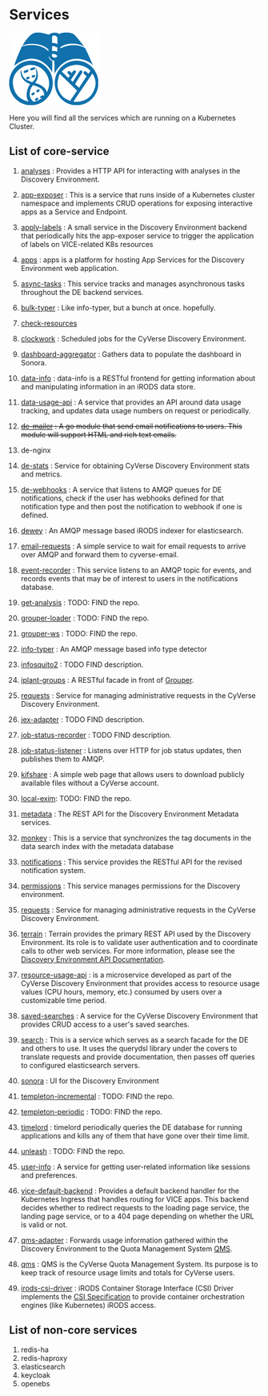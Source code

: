 # Services

![Discovery env](../assets/discoveryenv.png)

Here you will find all the services which are running on a Kubernetes Cluster.
## List of core-service

1. [analyses](https://github.com/cyverse-de/analyses) : Provides a HTTP API for interacting with analyses in the Discovery Environment.
2. [app-exposer](https://github.com/cyverse-de/app-exposer) : This is a service that runs inside of a Kubernetes cluster namespace and implements CRUD operations for exposing interactive apps as a Service and Endpoint.
3. [apply-labels](https://github.com/cyverse-de/apply-labels) : A small service in the Discovery Environment backend that periodically hits the app-exposer service to trigger the application of labels on VICE-related K8s resources
4. [apps](https://github.com/cyverse-de/apps) : apps is a platform for hosting App Services for the Discovery Environment web application.
5. [async-tasks](https://github.com/cyverse-de/async-tasks) : This service tracks and manages asynchronous tasks throughout the DE backend services.
6. [bulk-typer](https://github.com/cyverse-de/bulk-typer) : Like info-typer, but a bunch at once. hopefully.
7. [check-resources]()
8. [clockwork](https://github.com/cyverse-de/clockwork) : Scheduled jobs for the CyVerse Discovery Environment.
9. [dashboard-aggregator](https://github.com/cyverse-de/dashboard-aggregator) : Gathers data to populate the dashboard in Sonora.
10. [data-info](https://github.com/cyverse-de/data-info) : data-info is a RESTful frontend for getting information about and manipulating information in an iRODS data store.
11. [data-usage-api](https://github.com/cyverse-de/data-usage-api) : A service that provides an API around data usage tracking, and updates data usage numbers on request or periodically.
12. <del>[de-mailer](https://github.com/cyverse-de/de-mailer) :  A go module that send email notifications to users. This module will support HTML and rich text emails.</del>

13. de-nginx
14. [de-stats](https://github.com/cyverse-de/de-stats) : Service for obtaining CyVerse Discovery Environment stats and metrics.
15. [de-webhooks](https://github.com/cyverse-de/de-webhooks) : A service that listens to AMQP queues for DE notifications, check if the user has webhooks defined for that notification type and then post the notification to webhook if one is defined.
16. [dewey](https://github.com/cyverse-de/dewey) : An AMQP message based iRODS indexer for elasticsearch.
17. [email-requests](https://github.com/cyverse-de/email-requests) : A simple service to wait for email requests to arrive over AMQP and forward them to cyverse-email.
18. [event-recorder](https://github.com/cyverse-de/event-recorder) : This service listens to an AMQP topic for events, and records events that may be of interest to users in the notifications database.
19. [get-analysis]() : TODO: FIND the repo.
20. [grouper-loader]() : TODO: FIND the repo.
21. [grouper-ws]() : TODO: FIND the repo.
22. [info-typer](https://github.com/cyverse-de/info-typer) : An AMQP message based info type detector
23. [infosquito2](https://github.com/cyverse-de/infosquito2) : TODO FIND description.
24. [iplant-groups](https://github.com/cyverse-de/iplant-groups) : A RESTful facade in front of [Grouper](https://incommon.org/software/grouper/).
25. [requests](https://github.com/cyverse-de/requests) : Service for managing administrative requests in the CyVerse Discovery Environment.
26. [jex-adapter](https://github.com/cyverse-de/jex-adapter) : TODO FIND description.
27. [job-status-recorder](https://github.com/cyverse-de/job-status-recorder) : TODO FIND description.
28. [job-status-listener](https://github.com/cyverse-de/job-status-listener) : Listens over HTTP for job status updates, then publishes them to AMQP.
29. [kifshare](https://github.com/cyverse-de/kifshare) : A simple web page that allows users to download publicly available files without a CyVerse account.
30. [local-exim](): TODO: FIND the repo.
31. [metadata](https://github.com/cyverse-de/metadata) : The REST API for the Discovery Environment Metadata services.
32. [monkey](https://github.com/cyverse-de/monkey) : This is a service that synchronizes the tag documents in the data search index with the metadata database
33. [notifications](https://github.com/cyverse-de/notifications) : This service provides the RESTful API for the revised notification system.
34. [permissions](https://github.com/cyverse-de/permissions) : This service manages permissions for the Discovery environment.
35. [requests](https://github.com/cyverse-de/requests) : Service for managing administrative requests in the CyVerse Discovery Environment.
36. [terrain](https://github.com/cyverse-de/terrain) : Terrain provides the primary REST API used by the Discovery Environment. Its role is to validate user authentication and to coordinate calls to other web services. For more information, please see the [Discovery Environment API Documentation](https://cyverse-de.github.io/api/).
37. [resource-usage-api](https://github.com/cyverse-de/resource-usage-api) :  is a microservice developed as part of the CyVerse Discovery Environment that provides access to resource usage values (CPU hours, memory, etc.) consumed by users over a customizable time period.
38. [saved-searches](https://github.com/cyverse-de/saved-searches) : A service for the CyVerse Discovery Environment that provides CRUD access to a user's saved searches.
39. [search](https://github.com/cyverse-de/search) : This is a service which serves as a search facade for the DE and others to use. It uses the querydsl library under the covers to translate requests and provide documentation, then passes off queries to configured elasticsearch servers.
40. [sonora](https://github.com/cyverse-de/sonora) : UI for the Discovery Environment
41. [templeton-incremental]() : TODO: FIND the repo.
42. [templeton-periodic]() : TODO: FIND the repo.
43. [timelord](https://github.com/cyverse-de/timelord) : timelord periodically queries the DE database for running applications and kills any of them that have gone over their time limit.
44. [unleash]() : TODO: FIND the repo.
45. [user-info](https://github.com/cyverse-de/user-info) : A service for getting user-related information like sessions and preferences.
46. [vice-default-backend](https://github.com/cyverse-de/vice-default-backend) : Provides a default backend handler for the Kubernetes Ingress that handles routing for VICE apps. This backend decides whether to redirect requests to the loading page service, the landing page service, or to a 404 page depending on whether the URL is valid or not.
47. [qms-adapter](https://github.com/cyverse-de/qms-adapter) : Forwards usage information gathered within the Discovery Environment to the Quota Management System [QMS](https://github.com/cyverse/QMS).
48. [qms](https://github.com/cyverse/QMS) : QMS is the CyVerse Quota Management System. Its purpose is to keep track of resource usage limits and totals for CyVerse users.
49. [irods-csi-driver](https://github.com/cyverse/irods-csi-driver) : iRODS Container Storage Interface (CSI) Driver implements the [CSI Specification](https://github.com/container-storage-interface/spec/blob/master/spec.md) to provide container orchestration engines (like Kubernetes) iRODS access.

## List of non-core services

1. redis-ha
2. redis-haproxy
3. elasticsearch
5. keycloak
6. openebs
